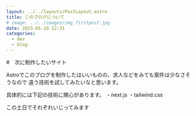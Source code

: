 ```yaml
---
layout: ../../layouts/PostLayout.astro
title: このブログについて
# image: ../../images/img_firstpost.jpg
date: 2023-05-19 12:31
categories:
  - dev
  - blog
---
```


#　次に制作したいサイト

Astroでこのブログを制作したはいいものの、求人などをみても案件は少なさそうなので
違う技術を試してみたいなと思います。

具体的には下記の技術に関心があります。
・next.js
・tailwind.css

この土日でそれぞれいじってみます
